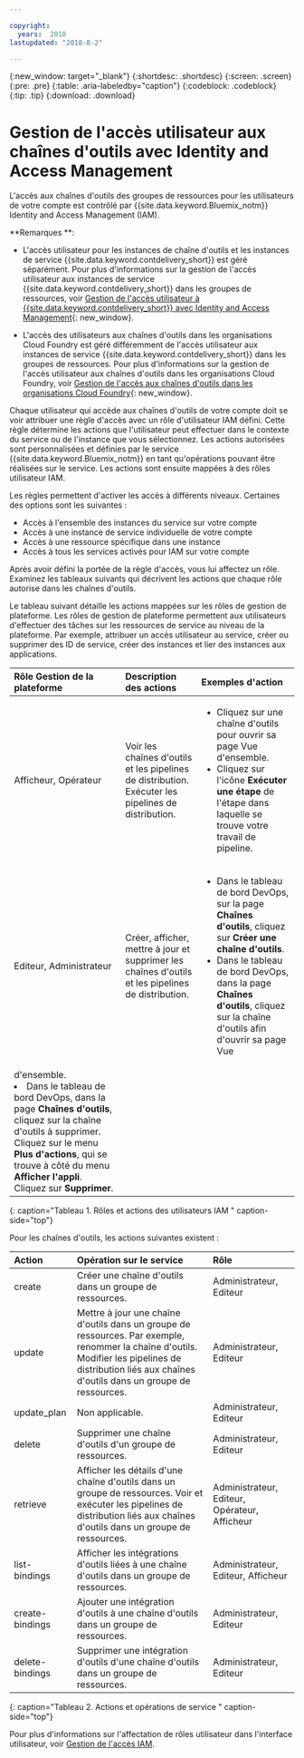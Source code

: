 ```yaml
---

copyright:
  years:  2018
lastupdated: "2018-8-2"

---
```


{:new_window: target="_blank"}
{:shortdesc: .shortdesc}
{:screen: .screen}
{:pre: .pre}
{:table: .aria-labeledby="caption"}
{:codeblock: .codeblock}
{:tip: .tip}
{:download: .download}


# Gestion de l'accès utilisateur aux chaînes d'outils avec Identity and Access Management 

L'accès aux chaînes d'outils des groupes de ressources pour les utilisateurs de votre compte est contrôlé par {{site.data.keyword.Bluemix_notm}} Identity and Access Management (IAM).  

**Remarques **: 

* L'accès utilisateur pour les instances de chaîne d'outils et les instances de service {{site.data.keyword.contdelivery_short}} est géré séparément. Pour plus d'informations sur la gestion de l'accès utilisateur aux instances de service {{site.data.keyword.contdelivery_short}} dans les groupes de ressources, voir [Gestion de l'accès utilisateur à {{site.data.keyword.contdelivery_short}} avec Identity and Access Management](/docs/services/ContinuousDelivery/cd_iam_security.html){: new_window}.

* L'accès des utilisateurs aux chaînes d'outils dans les organisations Cloud Foundry est géré différemment de l'accès utilisateur aux instances de service {{site.data.keyword.contdelivery_short}} dans les groupes de ressources. Pour plus d'informations sur la gestion de l'accès utilisateur aux chaînes d'outils dans les organisations Cloud Foundry, voir [Gestion de l'accès aux chaînes d'outils dans les organisations Cloud Foundry](/docs/services/ContinuousDelivery/toolchains_using.html#managing_access_orgs.html){: new_window}.

Chaque utilisateur qui accède aux chaînes d'outils de votre compte doit se voir attribuer une règle d'accès avec un rôle d'utilisateur IAM défini. Cette règle détermine les actions que l'utilisateur peut effectuer dans le contexte du service ou de l'instance que vous sélectionnez.
Les actions autorisées sont personnalisées et définies par le service {{site.data.keyword.Bluemix_notm}} en tant qu'opérations pouvant être réalisées sur le service. Les actions sont ensuite mappées à des rôles utilisateur IAM.

Les règles permettent d'activer les accès à différents niveaux. Certaines des options sont les suivantes :  

* Accès à l'ensemble des instances du service sur votre compte
* Accès à une instance de service individuelle de votre compte
* Accès à une ressource spécifique dans une instance
* Accès à tous les services activés pour IAM sur votre compte

Après avoir défini la portée de la règle d'accès, vous lui affectez un rôle. Examinez les tableaux suivants qui décrivent les actions que chaque rôle autorise dans les chaînes d'outils. 

Le tableau suivant détaille les actions mappées sur les rôles de gestion de plateforme. Les rôles de gestion de plateforme permettent aux utilisateurs d'effectuer des tâches sur les ressources de service au niveau de la plateforme. Par exemple, attribuer un accès utilisateur au service, créer ou supprimer des ID de service, créer des instances et lier des instances aux applications.

| Rôle Gestion de la plateforme | Description des actions |Exemples d'action|
|:-----------------|:-----------------|:-----------------|
|Afficheur, Opérateur | Voir les chaînes d'outils et les pipelines de distribution. Exécuter les pipelines de distribution. | <ul><li>Cliquez sur une chaîne d'outils pour ouvrir sa page Vue d'ensemble. </li><li>Cliquez sur l'icône **Exécuter une étape** de l'étape dans laquelle se trouve votre travail de pipeline. </li></ul> |
|Editeur, Administrateur| Créer, afficher, mettre à jour et supprimer les chaînes d'outils et les pipelines de distribution. |<ul><li>Dans le tableau de bord DevOps, sur la page **Chaînes d'outils**, cliquez sur **Créer une chaîne d'outils**.</li><li>Dans le tableau de bord DevOps, dans la page **Chaînes d'outils**, cliquez sur la chaîne d'outils afin d'ouvrir sa page Vue
d'ensemble.</li><li>Dans le tableau de bord DevOps, dans la page **Chaînes d'outils**, cliquez sur la chaîne d'outils à supprimer. Cliquez sur le menu **Plus d'actions**, qui se trouve à côté du menu **Afficher l'appli**. Cliquez sur **Supprimer**.</li></ul> |
{: caption="Tableau 1. Rôles et actions des utilisateurs IAM " caption-side="top"}

 Pour les chaînes d'outils, les actions suivantes existent : 

| Action | Opération sur le service | Rôle
|:-----------------|:-----------------|:--------------|
| create |Créer une chaîne d'outils dans un groupe de ressources. |Administrateur, Editeur |
| update | Mettre à jour une chaîne d'outils dans un groupe de ressources. Par exemple, renommer la chaîne d'outils. Modifier les pipelines de distribution liés aux chaînes d'outils dans un groupe de ressources. |Administrateur, Editeur |
| update_plan | Non applicable. |Administrateur, Editeur |
| delete | Supprimer une chaîne d'outils d'un groupe de ressources. |Administrateur, Editeur |
| retrieve | Afficher les détails d'une chaîne d'outils dans un groupe de ressources. Voir et exécuter les pipelines de distribution liés aux chaînes d'outils dans un groupe de ressources. |Administrateur, Editeur, Opérateur, Afficheur|
| list-bindings | Afficher les intégrations d'outils liées à une chaîne d'outils dans un groupe de ressources. |Administrateur, Editeur, Afficheur|
| create-bindings | Ajouter une intégration d'outils à une chaîne d'outils dans un groupe de ressources. |Administrateur, Editeur |
| delete-bindings | Supprimer une intégration d'outils d'une chaîne d'outils dans un groupe de ressources. |Administrateur, Editeur |
{: caption="Tableau 2. Actions et opérations de service " caption-side="top"}

Pour plus d'informations sur l'affectation de rôles utilisateur dans l'interface utilisateur, voir [Gestion de l'accès IAM](/docs/iam/mngiam.html#iammanidaccser).

<!--This link is not live in production yet. Use https://console.bluemix.net/docs/iam/iamusermanage.html#iamusermanage until the link above is available in production.-->
